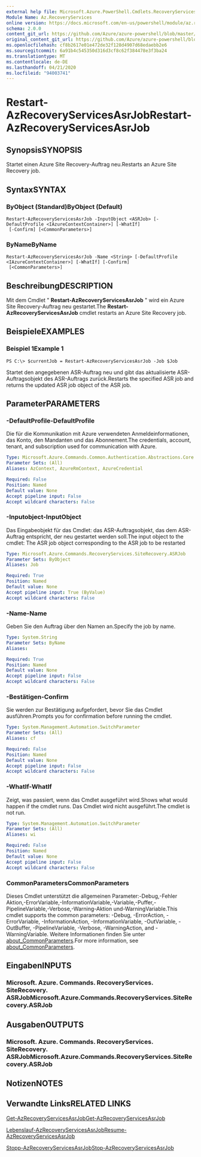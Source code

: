```yaml
---
external help file: Microsoft.Azure.PowerShell.Cmdlets.RecoveryServices.SiteRecovery.dll-Help.xml
Module Name: Az.RecoveryServices
online version: https://docs.microsoft.com/en-us/powershell/module/az.recoveryservices/restart-azrecoveryservicesasrjob
schema: 2.0.0
content_git_url: https://github.com/Azure/azure-powershell/blob/master/src/RecoveryServices/RecoveryServices/help/Restart-AzRecoveryServicesAsrJob.md
original_content_git_url: https://github.com/Azure/azure-powershell/blob/master/src/RecoveryServices/RecoveryServices/help/Restart-AzRecoveryServicesAsrJob.md
ms.openlocfilehash: cf8b2617e01e472de32f128d4907d68edaebb2e6
ms.sourcegitcommit: 6a91b4c545350d316d3cf8c62f384478e3f3ba24
ms.translationtype: MT
ms.contentlocale: de-DE
ms.lasthandoff: 04/21/2020
ms.locfileid: "94003741"
---
```

# <span data-ttu-id="82c25-101">Restart-AzRecoveryServicesAsrJob</span><span class="sxs-lookup"><span data-stu-id="82c25-101">Restart-AzRecoveryServicesAsrJob</span></span>

## <span data-ttu-id="82c25-102">Synopsis</span><span class="sxs-lookup"><span data-stu-id="82c25-102">SYNOPSIS</span></span>
<span data-ttu-id="82c25-103">Startet einen Azure Site Recovery-Auftrag neu.</span><span class="sxs-lookup"><span data-stu-id="82c25-103">Restarts an Azure Site Recovery job.</span></span>

## <span data-ttu-id="82c25-104">Syntax</span><span class="sxs-lookup"><span data-stu-id="82c25-104">SYNTAX</span></span>

### <span data-ttu-id="82c25-105">ByObject (Standard)</span><span class="sxs-lookup"><span data-stu-id="82c25-105">ByObject (Default)</span></span>
```
Restart-AzRecoveryServicesAsrJob -InputObject <ASRJob> [-DefaultProfile <IAzureContextContainer>] [-WhatIf]
 [-Confirm] [<CommonParameters>]
```

### <span data-ttu-id="82c25-106">ByName</span><span class="sxs-lookup"><span data-stu-id="82c25-106">ByName</span></span>
```
Restart-AzRecoveryServicesAsrJob -Name <String> [-DefaultProfile <IAzureContextContainer>] [-WhatIf] [-Confirm]
 [<CommonParameters>]
```

## <span data-ttu-id="82c25-107">Beschreibung</span><span class="sxs-lookup"><span data-stu-id="82c25-107">DESCRIPTION</span></span>
<span data-ttu-id="82c25-108">Mit dem Cmdlet " **Restart-AzRecoveryServicesAsrJob** " wird ein Azure Site Recovery-Auftrag neu gestartet.</span><span class="sxs-lookup"><span data-stu-id="82c25-108">The **Restart-AzRecoveryServicesAsrJob** cmdlet restarts an Azure Site Recovery job.</span></span>

## <span data-ttu-id="82c25-109">Beispiele</span><span class="sxs-lookup"><span data-stu-id="82c25-109">EXAMPLES</span></span>

### <span data-ttu-id="82c25-110">Beispiel 1</span><span class="sxs-lookup"><span data-stu-id="82c25-110">Example 1</span></span>
```
PS C:\> $currentJob = Restart-AzRecoveryServicesAsrJob -Job $Job
```

<span data-ttu-id="82c25-111">Startet den angegebenen ASR-Auftrag neu und gibt das aktualisierte ASR-Auftragsobjekt des ASR-Auftrags zurück.</span><span class="sxs-lookup"><span data-stu-id="82c25-111">Restarts the specified ASR job and returns the updated ASR job object of the ASR job.</span></span>

## <span data-ttu-id="82c25-112">Parameter</span><span class="sxs-lookup"><span data-stu-id="82c25-112">PARAMETERS</span></span>

### <span data-ttu-id="82c25-113">-DefaultProfile</span><span class="sxs-lookup"><span data-stu-id="82c25-113">-DefaultProfile</span></span>
<span data-ttu-id="82c25-114">Die für die Kommunikation mit Azure verwendeten Anmeldeinformationen, das Konto, den Mandanten und das Abonnement.</span><span class="sxs-lookup"><span data-stu-id="82c25-114">The credentials, account, tenant, and subscription used for communication with Azure.</span></span>


```yaml
Type: Microsoft.Azure.Commands.Common.Authentication.Abstractions.Core.IAzureContextContainer
Parameter Sets: (All)
Aliases: AzContext, AzureRmContext, AzureCredential

Required: False
Position: Named
Default value: None
Accept pipeline input: False
Accept wildcard characters: False
```

### <span data-ttu-id="82c25-115">-Inputobject</span><span class="sxs-lookup"><span data-stu-id="82c25-115">-InputObject</span></span>
<span data-ttu-id="82c25-116">Das Eingabeobjekt für das Cmdlet: das ASR-Auftragsobjekt, das dem ASR-Auftrag entspricht, der neu gestartet werden soll.</span><span class="sxs-lookup"><span data-stu-id="82c25-116">The input object to the cmdlet: The ASR job object corresponding to the ASR job to be restarted</span></span>


```yaml
Type: Microsoft.Azure.Commands.RecoveryServices.SiteRecovery.ASRJob
Parameter Sets: ByObject
Aliases: Job

Required: True
Position: Named
Default value: None
Accept pipeline input: True (ByValue)
Accept wildcard characters: False
```

### <span data-ttu-id="82c25-117">-Name</span><span class="sxs-lookup"><span data-stu-id="82c25-117">-Name</span></span>
<span data-ttu-id="82c25-118">Geben Sie den Auftrag über den Namen an.</span><span class="sxs-lookup"><span data-stu-id="82c25-118">Specify the job by name.</span></span>

```yaml
Type: System.String
Parameter Sets: ByName
Aliases:

Required: True
Position: Named
Default value: None
Accept pipeline input: False
Accept wildcard characters: False
```

### <span data-ttu-id="82c25-119">-Bestätigen</span><span class="sxs-lookup"><span data-stu-id="82c25-119">-Confirm</span></span>
<span data-ttu-id="82c25-120">Sie werden zur Bestätigung aufgefordert, bevor Sie das Cmdlet ausführen.</span><span class="sxs-lookup"><span data-stu-id="82c25-120">Prompts you for confirmation before running the cmdlet.</span></span>

```yaml
Type: System.Management.Automation.SwitchParameter
Parameter Sets: (All)
Aliases: cf

Required: False
Position: Named
Default value: None
Accept pipeline input: False
Accept wildcard characters: False
```

### <span data-ttu-id="82c25-121">-WhatIf</span><span class="sxs-lookup"><span data-stu-id="82c25-121">-WhatIf</span></span>
<span data-ttu-id="82c25-122">Zeigt, was passiert, wenn das Cmdlet ausgeführt wird.</span><span class="sxs-lookup"><span data-stu-id="82c25-122">Shows what would happen if the cmdlet runs.</span></span> <span data-ttu-id="82c25-123">Das Cmdlet wird nicht ausgeführt.</span><span class="sxs-lookup"><span data-stu-id="82c25-123">The cmdlet is not run.</span></span>

```yaml
Type: System.Management.Automation.SwitchParameter
Parameter Sets: (All)
Aliases: wi

Required: False
Position: Named
Default value: None
Accept pipeline input: False
Accept wildcard characters: False
```

### <span data-ttu-id="82c25-124">CommonParameters</span><span class="sxs-lookup"><span data-stu-id="82c25-124">CommonParameters</span></span>
<span data-ttu-id="82c25-125">Dieses Cmdlet unterstützt die allgemeinen Parameter:-Debug,-Fehler Aktion,-ErrorVariable,-InformationVariable,-Variable,-Puffer,-PipelineVariable,-Verbose,-Warning-Aktion und-WarningVariable.</span><span class="sxs-lookup"><span data-stu-id="82c25-125">This cmdlet supports the common parameters: -Debug, -ErrorAction, -ErrorVariable, -InformationAction, -InformationVariable, -OutVariable, -OutBuffer, -PipelineVariable, -Verbose, -WarningAction, and -WarningVariable.</span></span> <span data-ttu-id="82c25-126">Weitere Informationen finden Sie unter [about_CommonParameters](http://go.microsoft.com/fwlink/?LinkID=113216).</span><span class="sxs-lookup"><span data-stu-id="82c25-126">For more information, see [about_CommonParameters](http://go.microsoft.com/fwlink/?LinkID=113216).</span></span>

## <span data-ttu-id="82c25-127">Eingaben</span><span class="sxs-lookup"><span data-stu-id="82c25-127">INPUTS</span></span>

### <span data-ttu-id="82c25-128">Microsoft. Azure. Commands. RecoveryServices. SiteRecovery. ASRJob</span><span class="sxs-lookup"><span data-stu-id="82c25-128">Microsoft.Azure.Commands.RecoveryServices.SiteRecovery.ASRJob</span></span>

## <span data-ttu-id="82c25-129">Ausgaben</span><span class="sxs-lookup"><span data-stu-id="82c25-129">OUTPUTS</span></span>

### <span data-ttu-id="82c25-130">Microsoft. Azure. Commands. RecoveryServices. SiteRecovery. ASRJob</span><span class="sxs-lookup"><span data-stu-id="82c25-130">Microsoft.Azure.Commands.RecoveryServices.SiteRecovery.ASRJob</span></span>

## <span data-ttu-id="82c25-131">Notizen</span><span class="sxs-lookup"><span data-stu-id="82c25-131">NOTES</span></span>

## <span data-ttu-id="82c25-132">Verwandte Links</span><span class="sxs-lookup"><span data-stu-id="82c25-132">RELATED LINKS</span></span>

[<span data-ttu-id="82c25-133">Get-AzRecoveryServicesAsrJob</span><span class="sxs-lookup"><span data-stu-id="82c25-133">Get-AzRecoveryServicesAsrJob</span></span>](./Get-AzRecoveryServicesAsrJob.md)

[<span data-ttu-id="82c25-134">Lebenslauf-AzRecoveryServicesAsrJob</span><span class="sxs-lookup"><span data-stu-id="82c25-134">Resume-AzRecoveryServicesAsrJob</span></span>](./Resume-AzRecoveryServicesAsrJob.md)

[<span data-ttu-id="82c25-135">Stopp-AzRecoveryServicesAsrJob</span><span class="sxs-lookup"><span data-stu-id="82c25-135">Stop-AzRecoveryServicesAsrJob</span></span>](./Stop-AzRecoveryServicesAsrJob.md)
